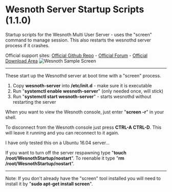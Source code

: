 # Wesnoth Server Startup Scripts (1.1.0)
Startup scripts for the Wesnoth Multi User Server - uses the "screen" command to manage session. This also restarts the wesnothd server process if it crashes.

Official support sites: [Official Github Repo](https://github.com/fstltna/WesnothStartup) - [Official Forum](https://wesnoth.gameplayer.club/index.php/forum/wesnoth-server-tools)  - [Official Download Area](https://wesnoth.gameplayer.club/index.php/downloads/category/5-wesnoth-server-tools)
![Wesnoth Sample Screen](https://wesnoth.gameplayer.club/The_Battle_for_Wesnoth.jpg)

---

These start up the Wesnothd server at boot time with a "screen" process.

1. Copy **wesnoth-server** into **/etc/init.d** - make sure it is executable
2. Run "**systemctl enable wesnoth-server**" (only needed once, will stick)
3. Run "**systemctl start wesnoth-server**" - starts wesnothd without restarting the server

When you want to view the Wesnoth console, just enter "**screen -r**" in your shell.

To disconnect from the Wesnoth console just press **CTRL-A CTRL-D**. This will leave it running and you can reconnect to it again.

I have only tested this on a Ubuntu 16.04 server...

If you want to turn off the server respawning type "**touch /root/WesnothStartup/nostart**". To reenable it type "**rm /root/WesnothStartup/nostart**".

---
Note: If you don't already have the "screen" tool installed you will need to install it by "**sudo apt-get install screen**".
